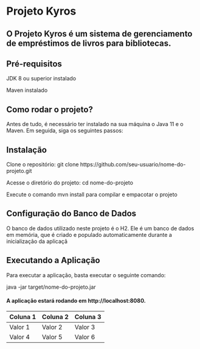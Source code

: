<h1>Projeto Kyros</h1>
<h2>O Projeto Kyros é um sistema de gerenciamento de empréstimos de livros para bibliotecas.</h2>

<h2>Pré-requisitos</h2>
<p>JDK 8 ou superior instalado<p>
<p>Maven instalado</p>

<h2>Como rodar o projeto?</h2>
<p>Antes de tudo, é necessário ter instalado na sua máquina o Java 11 e o Maven. Em seguida, siga os seguintes passos:<p>

<h2>Instalação</h2>
<p>Clone o repositório: git clone https://github.com/seu-usuario/nome-do-projeto.git</p>
<p>Acesse o diretório do projeto: cd nome-do-projeto</p>
<p>Execute o comando mvn install para compilar e empacotar o projeto</p>

<h2>Configuração do Banco de Dados</h2>
<p>O banco de dados utilizado neste projeto é o H2. Ele é um banco de dados em memória, que é criado e populado automaticamente durante a inicialização da aplicaçã</p>


<h2>Executando a Aplicação</h2>
<p>Para executar a aplicação, basta executar o seguinte comando:</p>
<p>java -jar target/nome-do-projeto.jar</p>

<h4>A aplicação estará rodando em http://localhost:8080.</h4>

| Coluna 1 | Coluna 2 | Coluna 3 |
| -------- | -------- | -------- |
| Valor 1  | Valor 2  | Valor 3  |
| Valor 4  | Valor 5  | Valor 6  |

<h2> </h2>
<p> </p>

<h2> </h2>
<p> </p>

<h2> </h2>
<p> </p>
